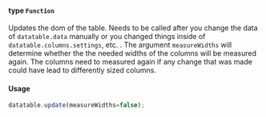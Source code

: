 #### type `Function`

Updates the dom of the table. Needs to be called after you change the data of `datatable.data` manually or you changed things inside of `datatable.columns.settings`, etc. . The argument `measureWidths` will determine whether the the needed widths of the columns will be measured again. The columns need to measured again if any change that was made could have lead to differently sized columns.

#### Usage

```javascript
datatable.update(measureWidths=false);
```
